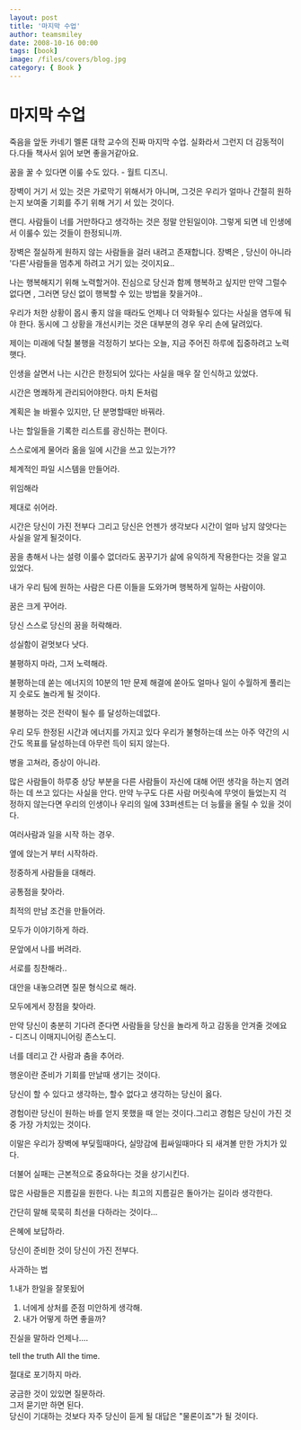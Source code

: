 ```yaml
---
layout: post
title: '마지막 수업'
author: teamsmiley
date: 2008-10-16 00:00
tags: [book]
image: /files/covers/blog.jpg
category: { Book }
---
```


# 마지막 수업

죽음을 앞둔 카네기 멜론 대학 교수의 진짜 마지막 수업.
실화라서 그런지 더 감동적이다.다들 책사서 읽어 보면 좋을거같아요.

꿈을 꿀 수 있다면 이룰 수도 있다. - 월트 디즈니.

장벽이 거기 서 있는 것은 가로막기 위해서가 아니며, 그것은 우리가 얼마나 간절히 원하는지 보여줄 기회를 주기 위해 거기 서 있는 것이다.

랜디. 사람들이 너를 거만하다고 생각하는 것은 정말 안된일이야. 그렇게 되면 네 인생에서 이룰수 있는 것들이 한정되니까.

장벽은 절실하게 원하지 않는 사람들을 걸러 내려고 존재합니다. 장벽은 , 당신이 아니라 '다른'사람들을 멈추게 하려고 거기 있는 것이지요..

나는 행복해지기 위해 노력할거야. 진심으로 당신과 함께 행복하고 싶지만 만약 그럴수 없다면 , 그러면 당신 없이 행복할 수 있는 방법을 찾을거야..

우리가 처한 상황이 몹시 좋지 않을 때라도 언제나 더 악화될수 있다는 사실을 염두에 둬야 한다. 동시에 그 상황을 개선시키는 것은 대부분의 경우 우리 손에 달려있다.

제이는 미래에 닥칠 불행을 걱정하기 보다는 오늘, 지금 주어진 하루에 집중하려고 노력햇다.

인생을 살면서 나는 시간은 한정되어 있다는 사실을 매우 잘 인식하고 있었다.

시간은 명쾌하게 관리되어야한다. 마치 돈처럼

계획은 늘 바뀔수 있지만, 단 분명할때만 바꿔라.

나는 할일들을 기록한 리스트를 광신하는 편이다.

스스로에게 물어라 옮을 일에 시간을 쓰고 있는가??

체계적인 파일 시스템을 만들어라.

위임해라

제대로 쉬어라.

시간은 당신이 가진 전부다 그리고 당신은 언젠가 생각보다 시간이 얼마 남지 않앗다는 사실을 알게 될것이다.

꿈을 총해서 나는 설령 이룰수 없더라도 꿈꾸기가 삶에 유익하게 작용한다는 것을 알고있었다.

내가 우리 팀에 원하는 사람은 다른 이들을 도와가며 행복하게 일하는 사람이야.

꿈은 크게 꾸어라.

당신 스스로 당신의 꿈을 허락해라.

성실함이 겉멋보다 낫다.

불평하지 마라, 그저 노력해라.

불평하는데 쏟는 에너지의 10분의 1만 문제 해결에 쏟아도 얼마나 일이 수월하게 풀리는지 슷로도 놀라게 될 것이다.

불평하는 것은 전략이 될수 를 달성하는데없다.

우리 모두 한정된 시간과 에너지를 가지고 있다 우리가 불형하는데 쓰는 아주 약간의 시간도 목표를 달성하는데 아무런 득이 되지 않는다.

병을 고쳐라, 증상이 아니라.

많은 사람들이 하루중 상당 부분을 다른 사람들이 자신에 대해 어떤 생각을 하는지 염려하는 데 쓰고 있다는 사실을 안다. 만약 누구도 다른 사람 머릿속에 무엇이 들었는지 걱정하지 않는다면 우리의 인생이나 우리의 일에 33퍼센트는 더 능률을 올릴 수 있을 것이다.

여러사람과 일을 시작 하는 경우.

옆에 앉는거 부터 시작하라.

정중하게 사람들을 대해라.

공통점을 찾아라.

최적의 만남 조건을 만들어라.

모두가 이야기하게 하라.

문앞에서 나를 버려라.

서로를 칭찬해라..

대안을 내놓으려면 질문 형식으로 해라.

모두에게서 장점을 찾아라.

만약 당신이 충분히 기다려 준다면 사람들을 당신을 놀라게 하고 감동을 안겨줄 것에요 - 디즈니 이매지니어링 존스노디.

너를 데리고 간 사람과 춤을 추어라.

행운이란 준비가 기회를 만날때 생기는 것이다.

당신이 할 수 있다고 생각하는, 할수 없다고 생각하는 당신이 옳다.

경험이란 당신이 원하는 바를 얻지 못했을 때 얻는 것이다.그리고 경험은 당신이 가진 것중 가장 가치있는 것이다.

이말은 우리가 장벽에 부딪힐때마다, 실망감에 휩싸일때마다 되 새겨볼 만한 가치가 있다.

더불어 실패는 근본적으로 중요하다는 것을 상기시킨다.

많은 사람들은 지름길을 원한다. 나는 최고의 지름길은 돌아가는 길이라 생각한다.

간단히 말해 묵묵히 최선을 다하라는 것이다...

은혜에 보답하라.

당신이 준비한 것이 당신이 가진 전부다.

사과하는 법

1.내가 한일을 잘못됬어

1. 너에게 상처를 준점 미안하게 생각해.
1. 내가 어떻게 하면 좋을까?

진실을 말하라 언제나....

tell the truth All the time.

절대로 포기하지 마라.

궁금한 것이 있있면 질문하라.  
그저 묻기만 하면 된다.  
당신이 기대하는 것보다 자주 당신이 듣게 될 대답은 "물론이죠"가 될 것이다.
